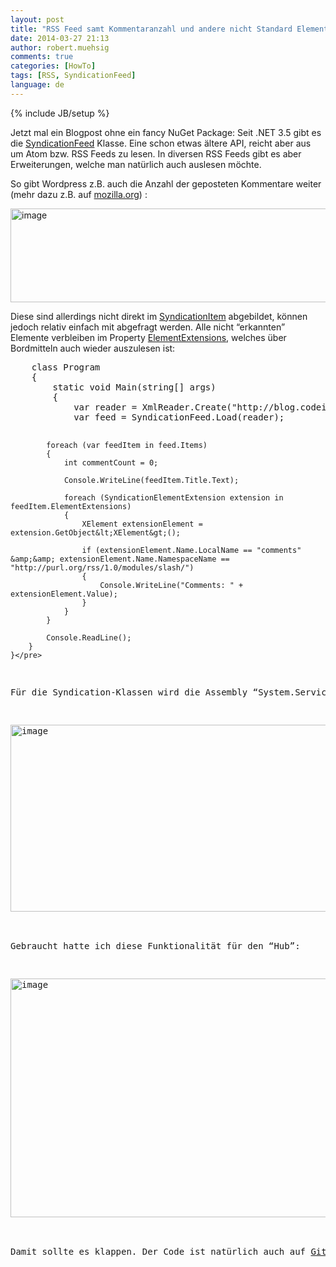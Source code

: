 ```yaml
---
layout: post
title: "RSS Feed samt Kommentaranzahl und andere nicht Standard Elemente mit dem SyndicationFeed auslesen"
date: 2014-03-27 21:13
author: robert.muehsig
comments: true
categories: [HowTo]
tags: [RSS, SyndicationFeed]
language: de
---
```

{% include JB/setup %}
<p>Jetzt mal ein Blogpost ohne ein fancy NuGet Package: Seit .NET 3.5 gibt es die <a href="http://msdn.microsoft.com/en-us/library/system.servicemodel.syndication.syndicationfeed.aspx">SyndicationFeed</a> Klasse. Eine schon etwas ältere API, reicht aber aus um Atom bzw. RSS Feeds zu lesen. In diversen RSS Feeds gibt es aber Erweiterungen, welche man natürlich auch auslesen möchte. </p> <p>So gibt Wordpress z.B. auch die Anzahl der geposteten Kommentare weiter (mehr dazu z.B. auf <a href="https://developer.mozilla.org/en-US/docs/RSS/Article/Why_RSS_Slash_is_Popular_-_Counting_Your_Comments">mozilla.org</a>) :</p> <p><a href="{{BASE_PATH}}/assets/wp-images/image2009.png"><img title="image" style="border-top: 0px; border-right: 0px; border-bottom: 0px; border-left: 0px; display: inline" border="0" alt="image" src="{{BASE_PATH}}/assets/wp-images/image_thumb1145.png" width="570" height="150"></a> </p> <p>Diese sind allerdings nicht direkt im <a href="http://msdn.microsoft.com/en-us/library/system.servicemodel.syndication.syndicationitem(v=vs.110).aspx">SyndicationItem</a> abgebildet, können jedoch relativ einfach mit abgefragt werden. Alle nicht “erkannten” Elemente verbleiben im Property <a href="http://msdn.microsoft.com/en-us/library/system.servicemodel.syndication.syndicationitem.elementextensions.aspx">ElementExtensions</a>, welches über Bordmitteln auch wieder auszulesen ist:</p><pre class="brush: csharp; auto-links: true; collapse: false; first-line: 1; gutter: true; html-script: false; light: false; ruler: false; smart-tabs: true; tab-size: 4; toolbar: true;">    class Program
    {
        static void Main(string[] args)
        {
            var reader = XmlReader.Create("http://blog.codeinside.eu/feed");
            var feed = SyndicationFeed.Load(reader);

            foreach (var feedItem in feed.Items)
            {
                int commentCount = 0;

                Console.WriteLine(feedItem.Title.Text);

                foreach (SyndicationElementExtension extension in feedItem.ElementExtensions)
                {
                    XElement extensionElement = extension.GetObject&lt;XElement&gt;();

                    if (extensionElement.Name.LocalName == "comments" &amp;&amp; extensionElement.Name.NamespaceName == "http://purl.org/rss/1.0/modules/slash/")
                    {
                        Console.WriteLine("Comments: " + extensionElement.Value);
                    }
                }
            }

            Console.ReadLine();
        }
    }</pre>
<p>Für die Syndication-Klassen wird die Assembly “System.ServiceModel” benötigt.</p>
<p><a href="{{BASE_PATH}}/assets/wp-images/image2010.png"><img title="image" style="border-top: 0px; border-right: 0px; border-bottom: 0px; border-left: 0px; display: inline" border="0" alt="image" src="{{BASE_PATH}}/assets/wp-images/image_thumb1146.png" width="570" height="299"></a> </p>
<p>Gebraucht hatte ich diese Funktionalität für den “Hub”:</p>
<p><a href="{{BASE_PATH}}/assets/wp-images/image2011.png"><img title="image" style="border-top: 0px; border-right: 0px; border-bottom: 0px; border-left: 0px; display: inline" border="0" alt="image" src="{{BASE_PATH}}/assets/wp-images/image_thumb1147.png" width="570" height="382"></a> </p>
<p>Damit sollte es klappen. Der Code ist natürlich auch auf <a href="https://github.com/Code-Inside/Samples/tree/master/2014/SyndicateItemAndCommentsCount/SyndicateItemAndCommentsCount">GitHub</a> zu finden.</p>
